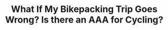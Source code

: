 ---
layout: community
category: community
title: "What If My Bikepacking Trip Goes Wrong? Is there an AAA for Cycling?"
description: "I'm planning my first mini tour ( about 800 miles) and have been thinking about everything that could go wrong and how to remedy those situations. It got me thinking, is there such a thing as AAA for cycling?"
isTopLevel: false
isSingleLevel: false
isArticle: false
datePublished: 2022-06-17 15:26:00 +0300
dateModified: 2022-06-17 15:26:00 +0300
published: false
---